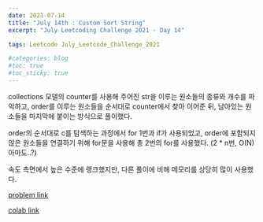```yaml
---
date: 2021-07-14
title: "July 14th : Custom Sort String"
excerpt: "July Leetcoding Challenge 2021 - Day 14"

tags: Leetcode July_Leetcode_Challenge_2021

#categories: blog
#toc: true
#toc_sticky: true
---
```


collections 모델의 counter를 사용해 주어진 str을 이루는 원소들의 종류와 개수를 파악하고, order를 이루는 원소들을 순서대로 counter에서 찾아 이어준 뒤, 남아있는 원소들을 마지막에 붙이는 방식으로 풀이했다.

order의 순서대로 c를 탐색하는 과정에서 for 1번과 if가 사용되었고, order에 포함되지 않은 원소들을 연결하기 위해 for문을 사용해 총 2번의 for를 사용했다. (2 * n번, O(N) 아마도..?)

속도 측면에서 높은 수준에 랭크했지만, 다른 풀이에 비해 메모리를 상당히 많이 사용했다.


<script src="https://gist.github.com/1cg2cg3cg/150182502d1d3996fe953b94b926946c.js"></script>


[problem link](https://leetcode.com/problems/custom-sort-string/)

[colab link](https://colab.research.google.com/drive/1IWs7JJg26CMa9Dsjayj8mfwa3Ol596V5#scrollTo=ObwUPXbty9QO)
